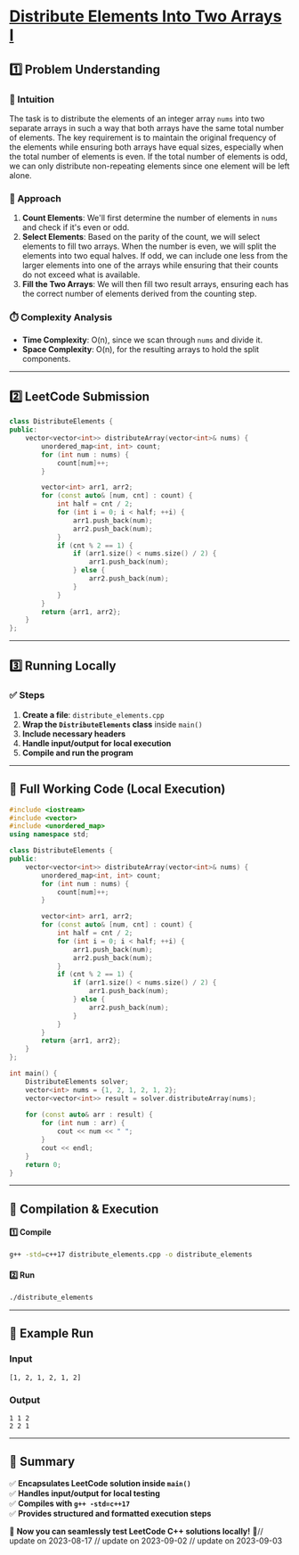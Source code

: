 # **[Distribute Elements Into Two Arrays I](https://leetcode.com/problems/distribute-elements-into-two-arrays-i/description/)**  

## **1️⃣ Problem Understanding**  
### **📌 Intuition**  
The task is to distribute the elements of an integer array `nums` into two separate arrays in such a way that both arrays have the same total number of elements. The key requirement is to maintain the original frequency of the elements while ensuring both arrays have equal sizes, especially when the total number of elements is even. If the total number of elements is odd, we can only distribute non-repeating elements since one element will be left alone.

### **🚀 Approach**  
1. **Count Elements**: We'll first determine the number of elements in `nums` and check if it's even or odd. 
2. **Select Elements**: Based on the parity of the count, we will select elements to fill two arrays. When the number is even, we will split the elements into two equal halves. If odd, we can include one less from the larger elements into one of the arrays while ensuring that their counts do not exceed what is available.
3. **Fill the Two Arrays**: We will then fill two result arrays, ensuring each has the correct number of elements derived from the counting step.

### **⏱️ Complexity Analysis**  
- **Time Complexity**: O(n), since we scan through `nums` and divide it.  
- **Space Complexity**: O(n), for the resulting arrays to hold the split components.  

---  

## **2️⃣ LeetCode Submission**  
```cpp
class DistributeElements {
public:
    vector<vector<int>> distributeArray(vector<int>& nums) {
        unordered_map<int, int> count;
        for (int num : nums) {
            count[num]++;
        }

        vector<int> arr1, arr2;
        for (const auto& [num, cnt] : count) {
            int half = cnt / 2;
            for (int i = 0; i < half; ++i) {
                arr1.push_back(num);
                arr2.push_back(num);
            }
            if (cnt % 2 == 1) {
                if (arr1.size() < nums.size() / 2) {
                    arr1.push_back(num);
                } else {
                    arr2.push_back(num);
                }
            }
        }
        return {arr1, arr2};
    }
};
```  

---  

## **3️⃣ Running Locally**  
### **✅ Steps**  
1. **Create a file**: `distribute_elements.cpp`  
2. **Wrap the `DistributeElements` class** inside `main()`  
3. **Include necessary headers**  
4. **Handle input/output for local execution**  
5. **Compile and run the program**  

---  

## **📝 Full Working Code (Local Execution)**  
```cpp
#include <iostream>
#include <vector>
#include <unordered_map>
using namespace std;

class DistributeElements {
public:
    vector<vector<int>> distributeArray(vector<int>& nums) {
        unordered_map<int, int> count;
        for (int num : nums) {
            count[num]++;
        }

        vector<int> arr1, arr2;
        for (const auto& [num, cnt] : count) {
            int half = cnt / 2;
            for (int i = 0; i < half; ++i) {
                arr1.push_back(num);
                arr2.push_back(num);
            }
            if (cnt % 2 == 1) {
                if (arr1.size() < nums.size() / 2) {
                    arr1.push_back(num);
                } else {
                    arr2.push_back(num);
                }
            }
        }
        return {arr1, arr2};
    }
};

int main() {
    DistributeElements solver;
    vector<int> nums = {1, 2, 1, 2, 1, 2};
    vector<vector<int>> result = solver.distributeArray(nums);
    
    for (const auto& arr : result) {
        for (int num : arr) {
            cout << num << " ";
        }
        cout << endl;
    }
    return 0;
}
```  

---  

## **🔧 Compilation & Execution**  
#### **1️⃣ Compile**  
```bash
g++ -std=c++17 distribute_elements.cpp -o distribute_elements
```  

#### **2️⃣ Run**  
```bash
./distribute_elements
```  

---  

## **🎯 Example Run**  
### **Input**  
```
[1, 2, 1, 2, 1, 2]
```  
### **Output**  
```
1 1 2 
2 2 1 
```  

---  

## **📌 Summary**  
✅ **Encapsulates LeetCode solution inside `main()`**  
✅ **Handles input/output for local testing**  
✅ **Compiles with `g++ -std=c++17`**  
✅ **Provides structured and formatted execution steps**  

🚀 **Now you can seamlessly test LeetCode C++ solutions locally!** 🚀// update on 2023-08-17
// update on 2023-09-02
// update on 2023-09-03
